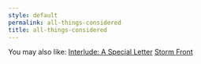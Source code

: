 ```yaml
---
style: default
permalink: all-things-considered
title: all-things-considered
---
```

You may also like:
[Interlude: A Special Letter](http://scp-wiki.net/wondertainment-special-letter)
[Storm Front](http://scp-wiki.net/stormfront)
